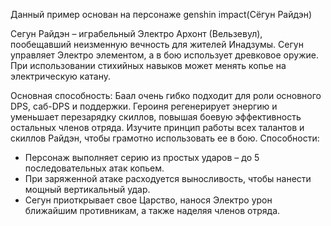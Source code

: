 Данный пример основан на персонаже genshin impact(Сёгун Райдэн)

Сегун Райдэн – играбельный Электро Архонт (Вельзевул), пообещавший неизменную вечность для жителей Инадзумы.
Сегун управляет Электро элементом, а в бою использует древковое оружие. При использовании стихийных навыков может менять копье на электрическую катану.


Основная способность:
Баал очень гибко подходит для роли основного DPS, саб-DPS и поддержки. Героиня регенерирует энергию и уменьшает перезарядку скиллов, повышая боевую эффективность остальных членов отряда. Изучите принцип работы всех талантов и скиллов Райдэн, чтобы грамотно использовать ее в бою.
Способности:
* Персонаж выполняет серию из простых ударов – до 5 последовательных атак копьем.
* При заряженной атаке расходуется выносливость, чтобы нанести мощный вертикальный удар. 
* Сегун приоткрывает свое Царство, нанося Электро урон ближайшим противникам, а также наделяя членов отряда.
